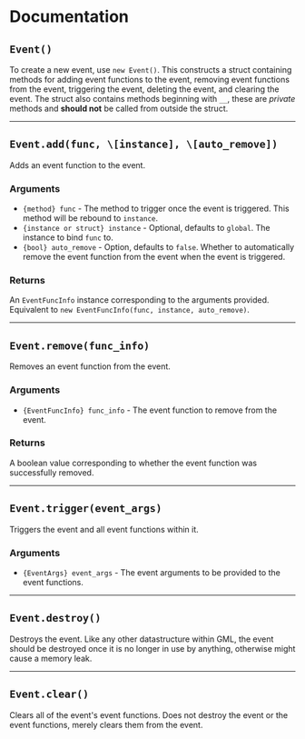 # Documentation

## `Event()`
To create a new event, use `new Event()`. This constructs a struct containing methods for adding event functions to the event, removing event functions from the event, triggering the event, deleting the event, and clearing the event. The struct also contains methods beginning with `__`, these are *private* methods and **should not** be called from outside the struct.

----

## `Event.add(func, \[instance], \[auto_remove])`
Adds an event function to the event.

### Arguments
- `{method} func` - The method to trigger once the event is triggered. This method will be rebound to `instance`.
- `{instance or struct} instance` - Optional, defaults to `global`. The instance to bind `func` to.
- `{bool} auto_remove` - Option, defaults to `false`. Whether to automatically remove the event function from the event when the event is triggered.

### Returns
An `EventFuncInfo` instance corresponding to the arguments provided. Equivalent to `new EventFuncInfo(func, instance, auto_remove)`.

----

## `Event.remove(func_info)`
Removes an event function from the event.

### Arguments
- `{EventFuncInfo} func_info` - The event function to remove from the event.

### Returns
A boolean value corresponding to whether the event function was successfully removed.

----

## `Event.trigger(event_args)`
Triggers the event and all event functions within it.

### Arguments
- `{EventArgs} event_args` - The event arguments to be provided to the event functions.

----

## `Event.destroy()`
Destroys the event. Like any other datastructure within GML, the event should be destroyed once it is no longer in use by anything, otherwise might cause a memory leak.

----

## `Event.clear()`
Clears all of the event's event functions. Does not destroy the event or the event functions, merely clears them from the event.
